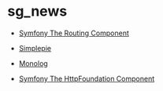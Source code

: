 # sg_news

* [Symfony The Routing Component](http://symfony.com/doc/current/components/routing.html)
 
* [Simplepie](https://github.com/simplepie/simplepie)
 
* [Monolog](https://github.com/Seldaek/monolog)
 
* [Symfony The HttpFoundation Component](https://symfony.com/doc/current/create_framework/http_foundation.html)
